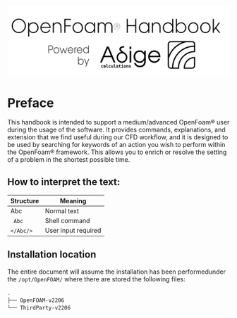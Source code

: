 <img style="float: center;" src="images/powered_by_adige.svg">

# Preface
This handbook is intended to support a medium/advanced OpenFoam® user
during the usage of the software. It provides commands, explanations,
and extension that we find useful during our CFD workflow, and it is
designed to be used by searching for keywords of an action you wish to
perform within the OpenFoam® framework. This allows you to enrich or
resolve the setting of a problem in the shortest possible time.

## How to interpret the text:

| Structure    | Meaning             |
| -----------  | ------------------- |
| Abc          | Normal text         |
|``` Abc```    | Shell command       |
|```</Abc/>``` | User input required |


## Installation location

The entire document will assume the installation has been performedunder the
```/opt/OpenFOAM/``` where there are stored the following files:

```sh
.
├── OpenFOAM-v2206
└── ThirdParty-v2206
```